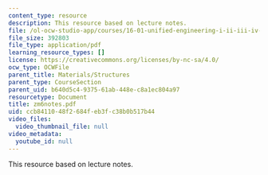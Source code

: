 ```yaml
---
content_type: resource
description: This resource based on lecture notes.
file: /ol-ocw-studio-app/courses/16-01-unified-engineering-i-ii-iii-iv-fall-2005-spring-2006/ccb8411048f2684feb3fc38b0b517b44_zm6notes.pdf
file_size: 392803
file_type: application/pdf
learning_resource_types: []
license: https://creativecommons.org/licenses/by-nc-sa/4.0/
ocw_type: OCWFile
parent_title: Materials/Structures
parent_type: CourseSection
parent_uid: b640d5c4-9375-61ab-448e-c8a1ec804a97
resourcetype: Document
title: zm6notes.pdf
uid: ccb84110-48f2-684f-eb3f-c38b0b517b44
video_files:
  video_thumbnail_file: null
video_metadata:
  youtube_id: null
---
```

This resource based on lecture notes.